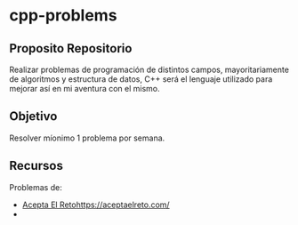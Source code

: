 # cpp-problems

## Proposito Repositorio

<p>
  Realizar problemas de programación de distintos campos, mayoritariamente de algoritmos y estructura de datos, C++ será el lenguaje utilizado para mejorar así en mi aventura con el mismo.
</p>

## Objetivo
<p>
  Resolver míonimo 1 problema por semana. 
</p>

## Recursos

<p>
 Problemas de:
</p>

*  [Acepta El Reto](https://aceptaelreto.com/)https://aceptaelreto.com/
*  



